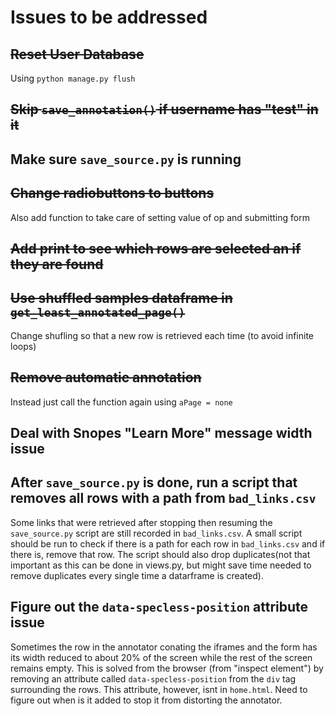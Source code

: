 # Issues to be addressed

## ~~Reset User Database~~

Using ```python manage.py flush```


## ~~Skip ```save_annotation()``` if username has "test" in it~~

## Make sure ```save_source.py``` is running

## ~~Change radiobuttons to buttons~~

Also add function to take care of setting value of op and submitting form

## ~~Add print to see which rows are selected an if they are found~~

## ~~Use shuffled samples dataframe in ```get_least_annotated_page()```~~

Change shufling so that a new row is retrieved each time (to avoid infinite loops)

## ~~Remove automatic annotation~~

Instead just call the function again using ```aPage = none```

## Deal with Snopes "Learn More" message width issue

## After ```save_source.py``` is done, run a script that removes all rows with a path from ```bad_links.csv```

Some links that were retrieved after stopping then resuming the ```save_source.py``` script are still recorded in ```bad_links.csv```. A small script should be run to check if there is a path for each row in ```bad_links.csv``` and if there is, remove that row. The script should also drop duplicates(not that important as this can be done in views.py, but might save time needed to remove duplicates every single time a datarframe is created).

## Figure out the ```data-specless-position``` attribute issue

Sometimes the row in the annotator conating the iframes and the form has its width reduced to about 20% of the screen while the rest of the screen remains empty. This is solved from the browser (from "inspect element") by removing an attribute called ```data-specless-position``` from the ```div``` tag surrounding the rows. This attribute, however, isnt in ```home.html```. Need to figure out when is it added to stop it from distorting the annotator.